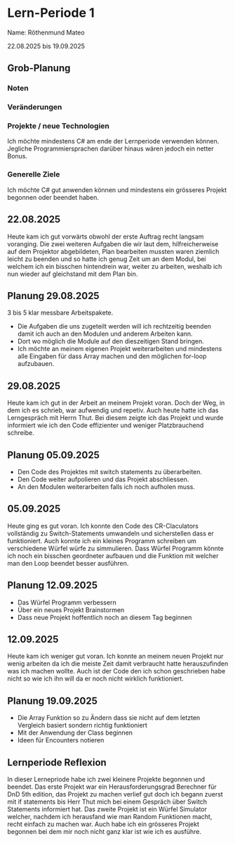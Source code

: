 # Lern-Periode 1
Name: Röthenmund Mateo

22.08.2025 bis 19.09.2025

## Grob-Planung
### Noten


### Veränderungen


### Projekte / neue Technologien
Ich möchte mindestens C# am ende der Lernperiode verwenden können. Jegliche Programmiersprachen darüber hinaus wären jedoch ein netter Bonus.

### Generelle Ziele
Ich möchte C# gut anwenden können und mindestens ein grösseres Projekt begonnen oder beendet haben. 

## 22.08.2025

Heute kam ich gut vorwärts obwohl der erste Auftrag recht langsam voranging. Die zwei weiteren Aufgaben die wir laut dem, hilfreicherweise auf dem Projektor abgebildeten, Plan bearbeiten mussten waren ziemlich leicht zu beenden und so hatte ich genug Zeit um an dem Modul, bei welchem ich ein bisschen hintendrein war, weiter zu arbeiten, weshalb ich nun wieder auf gleichstand mit dem Plan bin.

## Planung 29.08.2025
3 bis 5 klar messbare Arbeitspakete.

- Die Aufgaben die uns zugeteilt werden will ich rechtzeitig beenden damit ich auch an den Modulen und anderem Arbeiten kann.
- Dort wo möglich die Module auf den dieszeitigen Stand bringen.
- Ich möchte an meinem eigenen Projekt weiterarbeiten und mindestens alle Eingaben für dass Array machen und den möglichen for-loop aufzubauen.

## 29.08.2025

Heute kam ich gut in der Arbeit an meinem Projekt voran. Doch der Weg, in dem ich es schrieb, war aufwendig und repetiv. Auch heute hatte ich das Lerngespräch mit Herrn Thut. Bei diesem zeigte ich das Projekt und wurde informiert wie ich den Code effizienter und weniger Platzbrauchend schreibe.

## Planung 05.09.2025

- Den Code des Projektes mit switch statements zu überarbeiten.
- Den Code weiter aufpolieren und das Projekt abschliessen.
- An den Modulen weiterarbeiten falls ich noch aufholen muss.

## 05.09.2025

Heute ging es gut voran. Ich konnte den Code des CR-Claculators vollständig zu Switch-Statements umwandeln und sicherstellen dass er funktioniert. Auch konnte ich ein kleines Programm schreiben um verschiedene Würfel würfe zu simmulieren. Dass Würfel Programm könnte ich noch ein bisschen geordneter aufbauen und die Funktion mit welcher man den Loop beendet besser ausführen.

## Planung 12.09.2025

- Das Würfel Programm verbessern
- Über ein neues Projekt Brainstormen
- Dass neue Projekt hoffentlich noch an diesem Tag beginnen

## 12.09.2025

Heute kam ich weniger gut voran. Ich konnte an meinem neuen Projekt nur wenig arbeiten da ich die meiste Zeit damit verbraucht hatte herauszufinden was ich machen wollte. Auch ist der Code den ich schon geschrieben habe nicht so wie ich ihn will da er noch nicht wirklich funktioniert.

## Planung 19.09.2025

- Die Array Funktion so zu Ändern dass sie nicht auf dem letzten Vergleich basiert sondern richtig funktioniert
- Mit der Anwendung der Class beginnen
- Ideen für Encounters notieren

## Lernperiode Reflexion
In dieser Lernepriode habe ich zwei kleinere Projekte begonnen und beendet. Das erste Projekt war ein Herausforderungsgrad Berechner für DnD 5th edition, das Projekt zu machen verlief gut doch ich begann zuerst mit if statements bis Herr Thut mich bei einem Gespräch über Switch Statements informiert hat. Das zweite Projekt ist ein Würfel Simulator welcher, nachdem ich herausfand wie man Random Funktionen macht, recht einfach zu machen war. Auch habe ich ein grösseres Projekt begonnen bei dem mir noch nicht ganz klar ist wie ich es ausführe.
